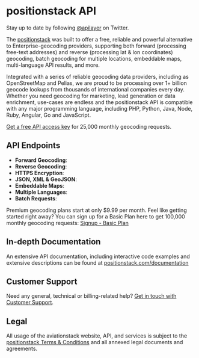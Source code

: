 # positionstack API

Stay up to date by following [@apilayer](https://twitter.com/apilayer) on Twitter.

The [positionstack](https://positionstack.com) was built to offer a free, reliable and powerful alternative to Enterprise-geocoding providers, supporting both forward (processing free-text addresses) and reverse (processing lat & lon coordinates)  geocoding, batch geocoding for multiple locations, embeddable maps, multi-language API results, and more. 

Integrated with a series of reliable geocoding data providers, including as OpenStreetMap and Pelias, we are proud to be processing over 1+ billion geocode lookups from thousands of international companies every day. Whether you need geocoding for marketing, lead generation or data enrichment, use-cases are endless and the positionstack API is compatible with any major programming language, including PHP, Python, Java, Node, Ruby, Angular, Go and JavaScript.

[Get a free API access key](https://positionstack.com/product) for 25,000 monthly geocoding requests.

## API Endpoints

* **Forward Geocoding**:
* **Reverse Geocoding**:
* **HTTPS Encryption**:
* **JSON, XML & GeoJSON**:
* **Embeddable Maps**:
* **Multiple Languages**:
* **Batch Requests**:

Premium geocoding plans start at only $9.99 per month. Feel like getting started right away? You can sign up for a Basic Plan here to get 100,000 monthly geocoding requests: [Signup - Basic Plan](https://positionstack.com/signup/basic)

## In-depth Documentation

An extensive API documentation, including interactive code examples and extensive descriptions can be found at [positionstack.com/documentation](https://positionstack.com/documentation)

## Customer Support
Need any general, technical or billing-related help? [Get in touch with Customer Support](mailto:support@positionstack.com).

## Legal

All usage of the aviationstack website, API, and services is subject to the [positionstack Terms & Conditions](https://positionstack.com/terms) and all annexed legal documents and agreements.
